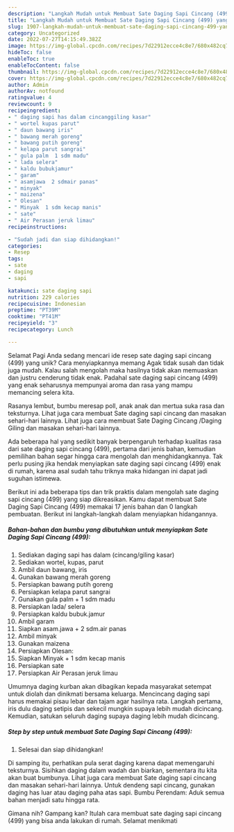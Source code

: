 ```yaml
---
description: "Langkah Mudah untuk Membuat Sate Daging Sapi Cincang (499) yang Lezat, Lezat"
title: "Langkah Mudah untuk Membuat Sate Daging Sapi Cincang (499) yang Lezat, Lezat"
slug: 1907-langkah-mudah-untuk-membuat-sate-daging-sapi-cincang-499-yang-lezat-lezat
category: Uncategorized
date: 2022-07-27T14:15:49.382Z
image: https://img-global.cpcdn.com/recipes/7d22912ecce4c8e7/680x482cq70/sate-daging-sapi-cincang-499-foto-resep-utama.jpg
hideToc: false
enableToc: true
enableTocContent: false
thumbnail: https://img-global.cpcdn.com/recipes/7d22912ecce4c8e7/680x482cq70/sate-daging-sapi-cincang-499-foto-resep-utama.jpg
cover: https://img-global.cpcdn.com/recipes/7d22912ecce4c8e7/680x482cq70/sate-daging-sapi-cincang-499-foto-resep-utama.jpg
author: Admin
authorAv: notfound
ratingvalue: 4
reviewcount: 9
recipeingredient:
- " daging sapi has dalam cincanggiling kasar"
- " wortel kupas parut"
- " daun bawang iris"
- " bawang merah goreng"
- " bawang putih goreng"
- " kelapa parut sangrai"
- " gula palm  1 sdm madu"
- " lada selera"
- " kaldu bubukjamur"
- " garam"
- " asamjawa  2 sdmair panas"
- " minyak"
- " maizena"
- " Olesan"
- " Minyak  1 sdm kecap manis"
- " sate"
- " Air Perasan jeruk limau"
recipeinstructions:

- "Sudah jadi dan siap dihidangkan!"
categories:
- Resep
tags:
- sate
- daging
- sapi

katakunci: sate daging sapi 
nutrition: 229 calories
recipecuisine: Indonesian
preptime: "PT39M"
cooktime: "PT41M"
recipeyield: "3"
recipecategory: Lunch

---
```



Selamat Pagi Anda sedang mencari ide resep sate daging sapi cincang (499) yang unik? Cara menyiapkannya memang Agak tidak susah dan tidak juga mudah. Kalau salah mengolah maka hasilnya tidak akan memuaskan dan justru cenderung tidak enak. Padahal sate daging sapi cincang (499) yang enak seharusnya mempunyai aroma dan rasa yang mampu memancing selera kita.


Rasanya lembut, bumbu meresap poll, anak anak dan mertua suka rasa dan teksturnya. Lihat juga cara membuat Sate daging sapi cincang dan masakan sehari-hari lainnya. Lihat juga cara membuat Sate Daging Cincang /Daging Giling dan masakan sehari-hari lainnya.

Ada beberapa hal yang sedikit banyak berpengaruh terhadap kualitas rasa dari sate daging sapi cincang (499), pertama dari jenis bahan, kemudian pemilihan bahan segar hingga cara mengolah dan menghidangkannya. Tak perlu pusing jika hendak menyiapkan sate daging sapi cincang (499) enak di rumah, karena asal sudah tahu triknya maka hidangan ini dapat jadi suguhan istimewa.


Berikut ini ada beberapa tips dan trik praktis dalam mengolah sate daging sapi cincang (499) yang siap dikreasikan. Kamu dapat membuat Sate Daging Sapi Cincang (499) memakai 17 jenis bahan dan 0 langkah pembuatan. Berikut ini langkah-langkah dalam menyiapkan hidangannya.

<!--inarticleads1-->

##### Bahan-bahan dan bumbu yang dibutuhkan untuk menyiapkan Sate Daging Sapi Cincang (499):

1. Sediakan  daging sapi has dalam (cincang/giling kasar)
1. Sediakan  wortel, kupas, parut
1. Ambil  daun bawang, iris
1. Gunakan  bawang merah goreng
1. Persiapkan  bawang putih goreng
1. Persiapkan  kelapa parut sangrai
1. Gunakan  gula palm + 1 sdm madu
1. Persiapkan  lada/ selera
1. Persiapkan  kaldu bubuk.jamur
1. Ambil  garam
1. Siapkan  asam.jawa + 2 sdm.air panas
1. Ambil  minyak
1. Gunakan  maizena
1. Persiapkan  Olesan:
1. Siapkan  Minyak + 1 sdm kecap manis
1. Persiapkan  sate
1. Persiapkan  Air Perasan jeruk limau


Umumnya daging kurban akan dibagikan kepada masyarakat setempat untuk diolah dan dinikmati bersama keluarga. Mencincang daging sapi harus memakai pisau lebar dan tajam agar hasilnya rata. Langkah pertama, iris dulu daging setipis dan sekecil mungkin supaya lebih mudah dicincang. Kemudian, satukan seluruh daging supaya daging lebih mudah dicincang. 

<!--inarticleads2-->

##### Step by step untuk membuat Sate Daging Sapi Cincang (499):


1. Selesai dan siap dihidangkan!

Di samping itu, perhatikan pula serat daging karena dapat memengaruhi teksturnya. Sisihkan daging dalam wadah dan biarkan, sementara itu kita akan buat bumbunya. Lihat juga cara membuat Sate daging sapi cincang dan masakan sehari-hari lainnya. Untuk dendeng sapi cincang, gunakan daging has luar atau daging paha atas sapi. Bumbu Perendam: Aduk semua bahan menjadi satu hingga rata. 

Gimana nih? Gampang kan? Itulah cara membuat sate daging sapi cincang (499) yang bisa anda lakukan di rumah. Selamat menikmati
